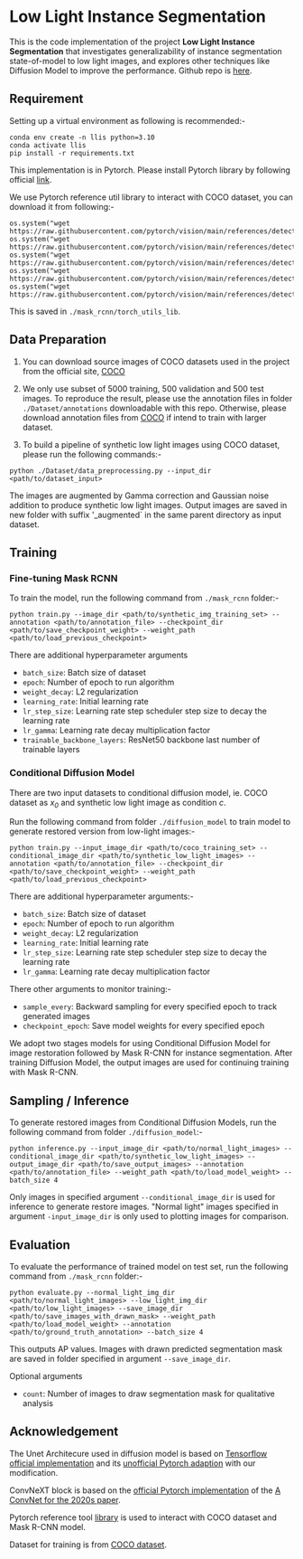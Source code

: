 # Low Light Instance Segmentation
This is the code implementation of the project **Low Light Instance Segmentation** that investigates generalizability of instance segmentation state-of-model to low light images, and explores other techniques like Diffusion Model to improve the performance. Github repo is [here](https://github.com/jesst0x/image-segmentation-in-dark).

## Requirement

Setting up a virtual environment as following is recommended:-

```
conda env create -n llis python=3.10
conda activate llis
pip install -r requirements.txt
```

This implementation is in Pytorch. Please install Pytorch library by following official [link](https://pytorch.org/get-started/locally/).

We use Pytorch reference util library to interact with COCO dataset, you can download it from following:-

```
os.system("wget https://raw.githubusercontent.com/pytorch/vision/main/references/detection/engine.py")
os.system("wget https://raw.githubusercontent.com/pytorch/vision/main/references/detection/utils.py")
os.system("wget https://raw.githubusercontent.com/pytorch/vision/main/references/detection/coco_utils.py")
os.system("wget https://raw.githubusercontent.com/pytorch/vision/main/references/detection/coco_eval.py")
os.system("wget https://raw.githubusercontent.com/pytorch/vision/main/references/detection/transforms.py")

```

This is saved in `./mask_rcnn/torch_utils_lib`.

## Data Preparation
1. You can download source images of COCO datasets used in the project from the official site,  [COCO](https://cocodataset.org/#download)
2. We only use subset of 5000 training, 500 validation and 500 test images. To reproduce the result, please use the annotation files in folder `./Dataset/annotations` downloadable with this repo. Otherwise, please download annotation files from [COCO](https://cocodataset.org/#download) if intend to train with larger dataset.

3. To build a pipeline of synthetic low light images using COCO dataset, please run the following commands:-

```
python ./Dataset/data_preprocessing.py --input_dir <path/to/dataset_input> 
```

The images are augmented by Gamma correction and Gaussian noise addition to produce synthetic low light images. Output images are saved in new folder with suffix '_augmented` in the same parent directory as input dataset.


## Training

### Fine-tuning Mask RCNN
To train the model, run the following command from `./mask_rcnn` folder:-

```
python train.py --image_dir <path/to/synthetic_img_training_set> --annotation <path/to/annotation_file> --checkpoint_dir <path/to/save_checkpoint_weight> --weight_path <path/to/load_previous_checkpoint>
```

There are additional hyperparameter arguments

- `batch_size`: Batch size of dataset 
- `epoch`: Number of epoch to run algorithm
- `weight_decay`: L2 regularization
- `learning_rate`: Initial learning rate
- `lr_step_size`: Learning rate step scheduler step size to decay the learning rate
- `lr_gamma`: Learning rate decay multiplication factor
- `trainable_backbone_layers`: ResNet50 backbone last number of trainable layers


### Conditional Diffusion Model
There are two input datasets to conditional diffusion model, ie. COCO dataset as *x<sub>0</sub>* and synthetic low light image as condition *c*.

Run the following command from folder `./diffusion_model` to train model to generate restored version from low-light images:-

```
python train.py --input_image_dir <path/to/coco_training_set> --conditional_image_dir <path/to/synthetic_low_light_images> --annotation <path/to/annotation_file> --checkpoint_dir <path/to/save_checkpoint_weight> --weight_path <path/to/load_previous_checkpoint>
```

There are additional hyperparameter arguments:-

- `batch_size`: Batch size of dataset 
- `epoch`: Number of epoch to run algorithm
- `weight_decay`: L2 regularization
- `learning_rate`: Initial learning rate
- `lr_step_size`: Learning rate step scheduler step size to decay the learning rate
- `lr_gamma`: Learning rate decay multiplication factor

There other arguments to monitor training:-
- `sample_every`: Backward sampling for every specified epoch to track generated images
- `checkpoint_epoch`: Save model weights for every specified epoch

We adopt two stages models for using Conditional Diffusion Model for image restoration followed by Mask R-CNN for instance segmentation. After training Diffusion Model, the output images are used for continuing training with Mask R-CNN.

## Sampling / Inference 

To generate restored images from Conditional Diffusion Models, run the following command from folder `./diffusion_model`:-

```
python inference.py --input_image_dir <path/to/normal_light_images> --conditional_image_dir <path/to/synthetic_low_light_images> --output_image_dir <path/to/save_output_images> --annotation <path/to/annotation_file> --weight_path <path/to/load_model_weight> --batch_size 4
```

Only images in specified argument `--conditional_image_dir` is used for inference to generate restore images. "Normal light" images specified in argument `-input_image_dir` is only used to plotting images for comparison.


## Evaluation

To evaluate the performance of trained model on test set, run the following command from `./mask_rcnn` folder:-

```
python evaluate.py --normal_light_img_dir <path/to/normal_light_images> --low_light_img_dir <path/to/low_light_images> --save_image_dir <path/to/save_images_with_drawn_mask> --weight_path <path/to/load_model_weight> --annotation <path/to/ground_truth_annotation> --batch_size 4
```

This outputs AP values. Images with drawn predicted segmentation mask are saved in folder specified in argument `--save_image_dir`.

Optional arguments
- `count`: Number of images to draw segmentation mask for qualitative analysis


## Acknowledgement

The Unet Architecure used in diffusion model is based on [Tensorflow official implementation](https://github.com/hojonathanho/diffusion) and its [unofficial Pytorch adaption](https://github.com/lucidrains/denoising-diffusion-pytorch) with our modification. 

ConvNeXT block is based on the [official Pytorch implementation](https://github.com/facebookresearch/ConvNeXt) of the [A ConvNet for the 2020s paper](https://arxiv.org/pdf/2201.03545).

Pytorch reference tool [library](https://github.com/pytorch/vision) is used to interact with COCO dataset and Mask R-CNN model.

Dataset for training is from [COCO dataset](https://cocodataset.org/#home).
